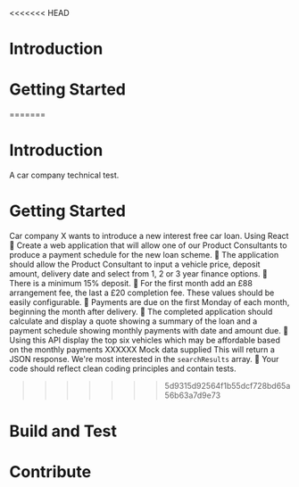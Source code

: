 <<<<<<< HEAD
# Introduction

# Getting Started
=======
# Introduction 
A car company technical test.
# Getting Started
Car company X wants to introduce a new interest free car loan.
Using React
 Create a web application that will allow one of our Product Consultants to produce a
payment schedule for the new loan scheme.
 The application should allow the Product Consultant to input a vehicle price, deposit
amount, delivery date and select from 1, 2 or 3 year finance options.
 There is a minimum 15% deposit.
 For the first month add an £88 arrangement fee, the last a £20 completion fee. These values
should be easily configurable.
 Payments are due on the first Monday of each month, beginning the month after delivery.
 The completed application should calculate and display a quote showing a summary of the
loan and a payment schedule showing monthly payments with date and amount due.
 Using this API display the top six vehicles which may be affordable based on the monthly
payments
XXXXXX Mock data supplied
This will return a JSON response. We&#39;re most interested in the `searchResults` array.
 Your code should reflect clean coding principles and contain tests.
>>>>>>> 5d9315d92564f1b55dcf728bd65a56b63a7d9e73

# Build and Test

# Contribute
